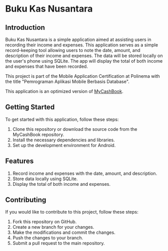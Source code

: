 # Buku Kas Nusantara

## Introduction
Buku Kas Nusantara is a simple application aimed at assisting users in recording their income and expenses. This application serves as a simple record-keeping tool allowing users to note the date, amount, and description of their income and expenses. The data will be stored locally on the user's phone using SQLite. The app will display the total of both income and expenses that have been recorded.

This project is part of the Mobile Application Certification at Polinema with the title "Pemrograman Aplikasi Mobile Berbasis Database".

This application is an optimized version of [MyCashBook](https://github.com/nargyanti/MyCashBook).

## Getting Started
To get started with this application, follow these steps:
1. Clone this repository or download the source code from the MyCashBook repository.
2. Install the necessary dependencies and libraries.
3. Set up the development environment for Android.

## Features
1. Record income and expenses with the date, amount, and description.
2. Store data locally using SQLite.
3. Display the total of both income and expenses.

## Contributing
If you would like to contribute to this project, follow these steps:
1. Fork this repository on GitHub.
2. Create a new branch for your changes.
3. Make the modifications and commit the changes.
4. Push the changes to your branch.
5. Submit a pull request to the main repository.
